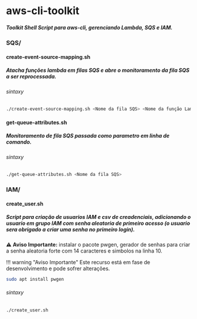 # aws-cli-toolkit

##### Toolkit Shell Script para aws-cli, gerenciando Lambda, SQS e IAM.
### SQS/

#### create-event-source-mapping.sh
##### Atacha funções lambda em filas SQS e abre o monitoramento da fila SQS a ser reprocessada.

###### sintaxy

```bash
./create-event-source-mapping.sh <Nome da fila SQS> <Nome da função Lambda>
```
#### get-queue-attributes.sh
##### Monitoramento de fila SQS passada como parametro em linha de comando.

###### sintaxy

```bash
./get-queue-attributes.sh <Nome da fila SQS>
```

### IAM/

#### create_user.sh

##### Script para criação de usuarios IAM e csv de creadenciais, adicionando o usuario em grupo IAM com senha aleatoria de primeiro acesso (o usuario sera obrigado a criar uma senha no primeiro login).

⚠️ **Aviso Importante:** instalar o pacote pwgen, gerador de senhas para criar a senha aleatoria forte com 14 caracteres e simbolos na linha 10.

!!! warning "Aviso Importante"
    Este recurso está em fase de desenvolvimento e pode sofrer alterações.

```bash
sudo apt install pwgen
```
###### sintaxy

```bash
./create_user.sh
```
